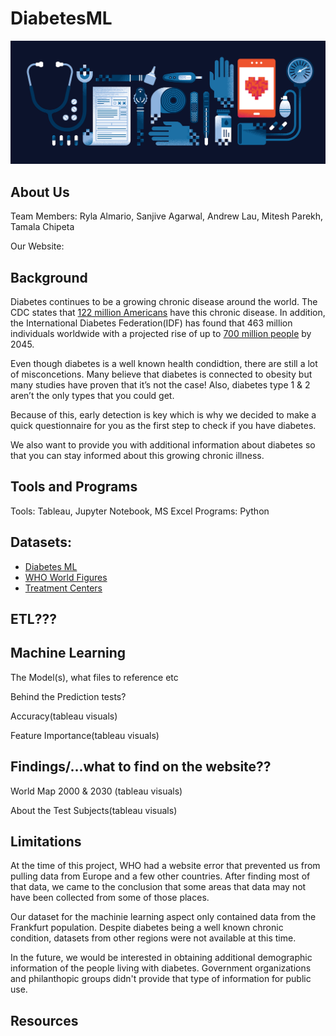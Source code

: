 # DiabetesML
![Dark Blue Diabetes Picture with Red iPad](/static/assets/img/diabetes_digital.png)

## About Us 

Team Members: Ryla Almario, Sanjive Agarwal, Andrew Lau, Mitesh Parekh, Tamala Chipeta

Our Website:

## Background
Diabetes continues to be a growing chronic disease around the world. The CDC states that [122 million Americans](https://www.cdc.gov/diabetes/library/socialmedia/infocards.html) have this chronic disease. In addition, the International Diabetes Federation(IDF) has found that 463 million individuals worldwide with a projected rise of up to [700 million people](https://www.idf.org/aboutdiabetes/what-is-diabetes/facts-figures.html) by 2045. 

Even though diabetes is a well known health condidtion, there are still a lot of misconcetions. Many believe that diabetes is connected to obesity but many studies have proven that it’s not the case! Also, diabetes type 1 & 2 aren’t the only types that you could get.

Because of this, early detection is key which is why we decided to make a quick questionnaire for you as the first step to check if you have diabetes. 

We also want to provide you with additional information about diabetes so that you can stay informed about this growing chronic illness.


## Tools and Programs
Tools: Tableau, Jupyter Notebook, MS Excel
Programs: Python

## Datasets:
   * [Diabetes ML](https://www.kaggle.com/johndasilva/diabetes/data)
   * [WHO World Figures](https://www.who.int/diabetes/facts/world_figures/en/index5.html)
   * [Treatment Centers](/resources/data/DPRP_Results_Full_RegistryAug_05_2020.csv)

## ETL???

## Machine Learning

The Model(s), what files to reference etc

Behind the Prediction tests?

Accuracy(tableau visuals)


Feature Importance(tableau visuals)


## Findings/...what to find on the website??

World Map 2000 & 2030 (tableau visuals)

About the Test Subjects(tableau visuals)

## Limitations
At the time of this project, WHO had a website error that prevented us from pulling data from Europe and a few other countries. After finding most of that data, we came to the conclusion that some areas that data may not have been collected from some of those places.

Our dataset for the machinie learning aspect only contained data from the Frankfurt population. Despite diabetes being a well known chronic condition, datasets from other regions were not available at this time.

In the future, we would be interested in obtaining additional demographic information of the people living with diabetes. Government organizations and philanthopic groups didn't provide that type of information for public use.

## Resources
